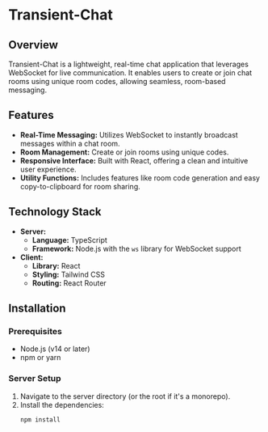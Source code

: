 # Transient-Chat

## Overview

Transient-Chat is a lightweight, real-time chat application that leverages WebSocket for live communication. It enables users to create or join chat rooms using unique room codes, allowing seamless, room-based messaging.

## Features

- **Real-Time Messaging:** Utilizes WebSocket to instantly broadcast messages within a chat room.
- **Room Management:** Create or join rooms using unique codes.
- **Responsive Interface:** Built with React, offering a clean and intuitive user experience.
- **Utility Functions:** Includes features like room code generation and easy copy-to-clipboard for room sharing.

## Technology Stack

- **Server:**  
  - **Language:** TypeScript  
  - **Framework:** Node.js with the `ws` library for WebSocket support  
- **Client:**  
  - **Library:** React  
  - **Styling:** Tailwind CSS  
  - **Routing:** React Router

## Installation

### Prerequisites

- Node.js (v14 or later)
- npm or yarn

### Server Setup

1. Navigate to the server directory (or the root if it's a monorepo).
2. Install the dependencies:
   ```bash
   npm install
